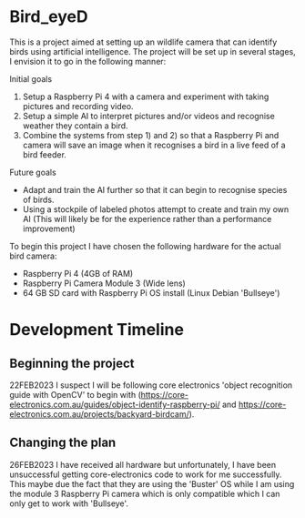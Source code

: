 # Bird_eyeD

This is a project aimed at setting up an wildlife camera that can identify birds using artificial intelligence. The project will be set up in several stages, I envision it to go in the following manner:

Initial goals
1) Setup a Raspberry Pi 4 with a camera and experiment with taking pictures and recording video.
2) Setup a simple AI to interpret pictures and/or videos and recognise weather they contain a bird.
3) Combine the systems from step 1) and 2) so that a Raspberry Pi and camera will save an image when it recognises a bird in a live feed of a bird feeder.

Future goals
- Adapt and train the AI further so that it can begin to recognise species of birds. 
- Using a stockpile of labeled photos attempt to create and train my own AI (This will likely be for the experience rather than a performance improvement)

To begin this project I have chosen the following hardware for the actual bird camera:
- Raspberry Pi 4 (4GB of RAM)
- Raspberry Pi Camera Module 3 (Wide lens)
- 64 GB SD card with Raspberry Pi OS install (Linux Debian 'Bullseye')

# Development Timeline
## Beginning the project
22FEB2023
I suspect I will be following core electronics 'object recognition guide with OpenCV' to begin with (https://core-electronics.com.au/guides/object-identify-raspberry-pi/ and https://core-electronics.com.au/projects/backyard-birdcam/).  

## Changing the plan
26FEB2023
I have received all hardware but unfortunately, I have been unsuccessful getting core-electronics code to work for me successfully. This maybe due the fact that they are using the 'Buster' OS while I am using the module 3 Raspberry Pi camera which is only compatible which I can only get to work with 'Bullseye'.

